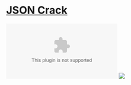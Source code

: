 # [JSON Crack](https://github.com/AykutSarac/jsoncrack.com)

![](https://img.shields.io/github/license/AykutSarac/jsoncrack.com) ![](https://img.shields.io/badge/Vercel-black?style=flat&logo=Vercel&logoColor=white)